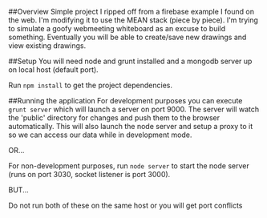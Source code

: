 ##Overview
Simple project I ripped off from a firebase example I found on the web. I'm modifying it to use the MEAN stack (piece by piece).
I'm trying to simulate a goofy webmeeting whiteboard as an excuse to build something.
Eventually you will be able to create/save new drawings and view existing drawings.

##Setup
You will need node and grunt installed and a mongodb server up on local host (default port).

Run ```npm install``` to get the project dependencies.

##Running the application
For development purposes you can execute ```grunt server``` which will launch a server on port 9000.
The server will watch the 'public' directory for changes and push them to the browser automatically.
This will also launch the node server and setup a proxy to it so we can access our data while in development mode.

OR...

For non-development purposes, run ```node server``` to start the node server (runs on port 3030, socket listener is port 3000).

BUT...

Do not run both of these on the same host or you will get port conflicts
